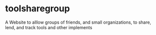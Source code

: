 # toolsharegroup

A Website to alllow groups of friends, and small organizations, to share, lend, and track tools and other implements
